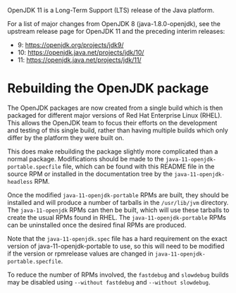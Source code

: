 OpenJDK 11 is a Long-Term Support (LTS) release of the Java platform.

For a list of major changes from OpenJDK 8 (java-1.8.0-openjdk), see
the upstream release page for OpenJDK 11 and the preceding interim
releases:

* 9: https://openjdk.org/projects/jdk9/
* 10: https://openjdk.java.net/projects/jdk/10/
* 11: https://openjdk.java.net/projects/jdk/11/

# Rebuilding the OpenJDK package

The OpenJDK packages are now created from a single build which is then
packaged for different major versions of Red Hat Enterprise Linux
(RHEL). This allows the OpenJDK team to focus their efforts on the
development and testing of this single build, rather than having
multiple builds which only differ by the platform they were built on.

This does make rebuilding the package slightly more complicated than a
normal package. Modifications should be made to the
`java-11-openjdk-portable.specfile` file, which can be found with this
README file in the source RPM or installed in the documentation tree
by the `java-11-openjdk-headless` RPM.

Once the modified `java-11-openjdk-portable` RPMs are built, they
should be installed and will produce a number of tarballs in the
`/usr/lib/jvm` directory. The `java-11-openjdk` RPMs can then be
built, which will use these tarballs to create the usual RPMs found in
RHEL. The `java-11-openjdk-portable` RPMs can be uninstalled once the
desired final RPMs are produced.

Note that the `java-11-openjdk.spec` file has a hard requirement on
the exact version of java-11-openjdk-portable to use, so this will
need to be modified if the version or rpmrelease values are changed in
`java-11-openjdk-portable.specfile`.

To reduce the number of RPMs involved, the `fastdebug` and `slowdebug`
builds may be disabled using `--without fastdebug` and `--without
slowdebug`.
